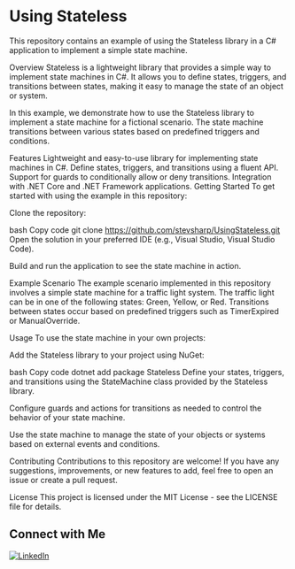 # Using Stateless
This repository contains an example of using the Stateless library in a C# application to implement a simple state machine.

Overview
Stateless is a lightweight library that provides a simple way to implement state machines in C#. It allows you to define states, triggers, and transitions between states, making it easy to manage the state of an object or system.

In this example, we demonstrate how to use the Stateless library to implement a state machine for a fictional scenario. The state machine transitions between various states based on predefined triggers and conditions.

Features
Lightweight and easy-to-use library for implementing state machines in C#.
Define states, triggers, and transitions using a fluent API.
Support for guards to conditionally allow or deny transitions.
Integration with .NET Core and .NET Framework applications.
Getting Started
To get started with using the example in this repository:

Clone the repository:

bash
Copy code
git clone https://github.com/stevsharp/UsingStateless.git
Open the solution in your preferred IDE (e.g., Visual Studio, Visual Studio Code).

Build and run the application to see the state machine in action.

Example Scenario
The example scenario implemented in this repository involves a simple state machine for a traffic light system. The traffic light can be in one of the following states: Green, Yellow, or Red. Transitions between states occur based on predefined triggers such as TimerExpired or ManualOverride.

Usage
To use the state machine in your own projects:

Add the Stateless library to your project using NuGet:

bash
Copy code
dotnet add package Stateless
Define your states, triggers, and transitions using the StateMachine class provided by the Stateless library.

Configure guards and actions for transitions as needed to control the behavior of your state machine.

Use the state machine to manage the state of your objects or systems based on external events and conditions.

Contributing
Contributions to this repository are welcome! If you have any suggestions, improvements, or new features to add, feel free to open an issue or create a pull request.

License
This project is licensed under the MIT License - see the LICENSE file for details.

## Connect with Me

[![LinkedIn](https://img.shields.io/badge/LinkedIn-Profile-blue)](https://www.linkedin.com/in/spyros-ponaris-913a6937/)
